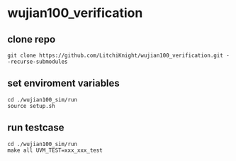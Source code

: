 # wujian100_verification

## clone repo
```
git clone https://github.com/LitchiKnight/wujian100_verification.git --recurse-submodules
```

## set enviroment variables
```
cd ./wujian100_sim/run
source setup.sh
```

## run testcase
```
cd ./wujian100_sim/run
make all UVM_TEST=xxx_xxx_test
```
